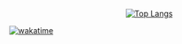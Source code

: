 <div align="center">

[![Top Langs](https://github-readme-stats.vercel.app/api/top-langs/?username=mou7s&layout=donut&langs_count=999)](https://github.com/anuraghazra/github-readme-stats)

</div>

[![wakatime](https://wakatime.com/badge/user/0893cef1-f897-4088-ab8a-4e334cbc1d68.svg)](https://wakatime.com/@0893cef1-f897-4088-ab8a-4e334cbc1d68)

<!---
Mou7s/Mou7s is a ✨ special ✨ repository because its `README.md` (this file) appears on your GitHub profile.
You can click the Preview link to take a look at your changes.
--->
